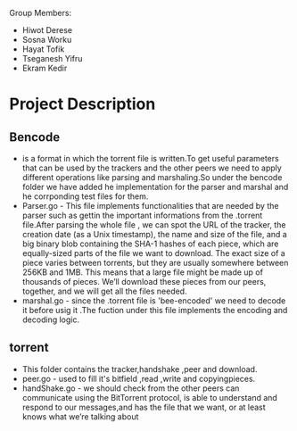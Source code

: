 



Group Members:
- Hiwot Derese
- Sosna Worku
- Hayat Tofik
- Tseganesh Yifru
- Ekram Kedir


# Project Description
##   Bencode


- is a format in which the torrent file is written.To get useful parameters that can be used by the trackers and the other peers we need to apply different operations like parsing and marshaling.So under the bencode folder we have added he implementation for the parser and marshal and he corrponding test files for them.
- Parser.go - This file implements functionalities that are needed by the parser such as gettin the important informations from the .torrent file.After                                parsing the whole file , we can spot the URL of the tracker, the creation date (as a Unix timestamp), the name and size of the file, and a                                big binary blob containing the SHA-1 hashes of each piece, which are equally-sized parts of the file we want to download. The exact size of                              a piece varies between torrents, but they are usually somewhere between 256KB and 1MB. This means that a large file might be made up of                                  thousands of pieces. We’ll download these pieces from our peers, together, and we will get all the files needed.
- marshal.go - since the .torrent file is 'bee-encoded' we need to decode it before usig it .The fuction under this file implements the encoding and decoding logic.
##   torrent
- This folder contains  the  tracker,handshake ,peer and download.
- peer.go - used to fill it's bitfield ,read ,write and copyingpieces.
- handShake.go - we should check from the other peers  can communicate using the BitTorrent protocol,
is able to understand and respond to our messages,and 
has the file that we want, or at least knows what we’re talking about

